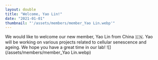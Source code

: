 ```yaml
---
layout: double
title: "Welcome, Yao Lin!"
date: "2021-01-01"
thumbnail: "'/assets/members/member_Yao Lin.webp'"
---
```

 We would like to welcome our new member, Yao Lin from China 🇨🇳. Yao will be working on various projects related to cellular senescence and ageing. We hope you have a great time in our lab!
 ![](/assets/members/member_Yao Lin.webp)

 
